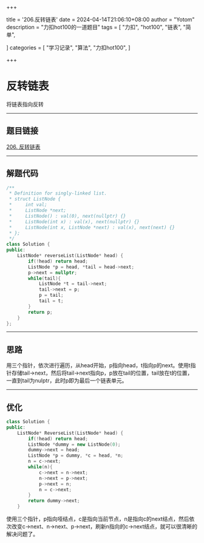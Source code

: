 +++

title = '206.反转链表'
date = 2024-04-14T21:06:10+08:00
author = "Yotom"
description = "力扣hot100的一道题目"
tags = [
    "力扣",
    "hot100",
    "链表",
    "简单",

]
categories = [
    "学习记录",
    "算法",
    "力扣hot100",
]

+++

# 反转链表

将链表指向反转

---

## 题目链接

[206. 反转链表](https://leetcode.cn/problems/reverse-linked-list/)

---

## 解题代码

```c++
/**
 * Definition for singly-linked list.
 * struct ListNode {
 *     int val;
 *     ListNode *next;
 *     ListNode() : val(0), next(nullptr) {}
 *     ListNode(int x) : val(x), next(nullptr) {}
 *     ListNode(int x, ListNode *next) : val(x), next(next) {}
 * };
 */
class Solution {
public:
    ListNode* reverseList(ListNode* head) {
        if(!head) return head;
        ListNode *p = head, *tail = head->next;
        p->next = nullptr;
        while(tail){
            ListNode *t = tail->next;
            tail->next = p;
            p = tail;
            tail = t;
        }
        return p;
    }
};
```

---

## 思路

用三个指针，依次进行遍历，从head开始，p指向head，t指向p的next。使用t指针存储tail->next，然后将tail->next指向p，p放在tail的位置，tail放在t的位置，一直到tail为nulptr，此时p即为最后一个链表单元。

---

## 优化

```c++
class Solution {
public:
    ListNode* ReverseList(ListNode* head) {
        if(!head) return head;
        ListNode *dummy = new ListNode(0);
        dummy->next = head;
        ListNode *p = dummy, *c = head, *n;
        n = c->next;
        while(n){
            c->next = n->next;
            n->next = p->next;
            p->next = n;
            n = c->next;
        }
        return dummy->next;
    }
```

使用三个指针，p指向哑结点，c是指向当前节点，n是指向c的next结点，然后依次改变c->next、n->next、p->next，刷新n指向的c->next结点，就可以很清晰的解决问题了。